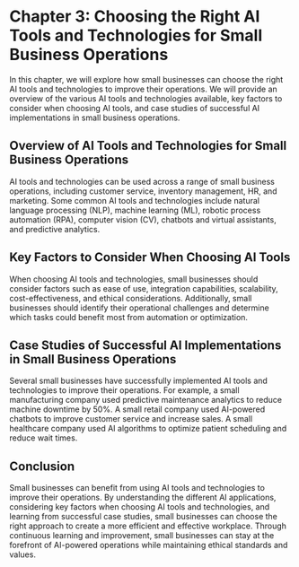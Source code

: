 Chapter 3: Choosing the Right AI Tools and Technologies for Small Business Operations
=====================================================================================

In this chapter, we will explore how small businesses can choose the right AI tools and technologies to improve their operations. We will provide an overview of the various AI tools and technologies available, key factors to consider when choosing AI tools, and case studies of successful AI implementations in small business operations.

Overview of AI Tools and Technologies for Small Business Operations
-------------------------------------------------------------------

AI tools and technologies can be used across a range of small business operations, including customer service, inventory management, HR, and marketing. Some common AI tools and technologies include natural language processing (NLP), machine learning (ML), robotic process automation (RPA), computer vision (CV), chatbots and virtual assistants, and predictive analytics.

Key Factors to Consider When Choosing AI Tools
----------------------------------------------

When choosing AI tools and technologies, small businesses should consider factors such as ease of use, integration capabilities, scalability, cost-effectiveness, and ethical considerations. Additionally, small businesses should identify their operational challenges and determine which tasks could benefit most from automation or optimization.

Case Studies of Successful AI Implementations in Small Business Operations
--------------------------------------------------------------------------

Several small businesses have successfully implemented AI tools and technologies to improve their operations. For example, a small manufacturing company used predictive maintenance analytics to reduce machine downtime by 50%. A small retail company used AI-powered chatbots to improve customer service and increase sales. A small healthcare company used AI algorithms to optimize patient scheduling and reduce wait times.

Conclusion
----------

Small businesses can benefit from using AI tools and technologies to improve their operations. By understanding the different AI applications, considering key factors when choosing AI tools and technologies, and learning from successful case studies, small businesses can choose the right approach to create a more efficient and effective workplace. Through continuous learning and improvement, small businesses can stay at the forefront of AI-powered operations while maintaining ethical standards and values.
